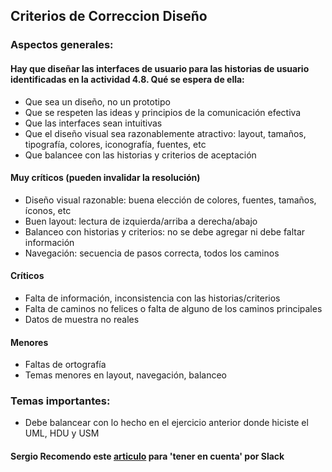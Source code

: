 ## Criterios de Correccion Diseño

### Aspectos generales:
#### Hay que diseñar las interfaces de usuario para las historias de usuario identificadas en la actividad 4.8. Qué se espera de ella:
- Que sea un diseño, no un prototipo
- Que se respeten las ideas y principios de la comunicación efectiva
- Que las interfaces sean intuitivas
- Que el diseño visual sea razonablemente atractivo: layout, tamaños, tipografía, colores, iconografía, fuentes, etc
- Que balancee con las historias y criterios de aceptación

#### Muy críticos (pueden invalidar la resolución)
- Diseño visual razonable: buena elección de colores, fuentes, tamaños, íconos, etc
- Buen layout: lectura de izquierda/arriba a derecha/abajo
- Balanceo con historias y criterios: no se debe agregar ni debe faltar información
- Navegación: secuencia de pasos correcta, todos los caminos

#### Críticos
- Falta de información, inconsistencia con las historias/criterios
- Falta de caminos no felices o falta de alguno de los caminos principales
- Datos de muestra no reales

#### Menores
- Faltas de ortografía
-  Temas menores en layout, navegación, balanceo

### Temas importantes:
- Debe balancear con lo hecho en el ejercicio anterior donde hiciste el UML, HDU y USM

#### Sergio Recomendo este [articulo](https://www.nngroup.com/articles/ten-usability-heuristics/) para 'tener en cuenta' por Slack 
